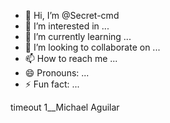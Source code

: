 - 👋 Hi, I’m @Secret-cmd
- 👀 I’m interested in ...
- 🌱 I’m currently learning ...
- 💞️ I’m looking to collaborate on ...
- 📫 How to reach me ...
- 😄 Pronouns: ...
- ⚡ Fun fact: ...

<!---
Secret-cmd/Secret-cmd is a ✨ special ✨ repository because its `README.md` (this file) appears on your GitHub profile.
You can click the Preview link to take a look at your changes.  
---> timeout 1__Michael Aguilar

